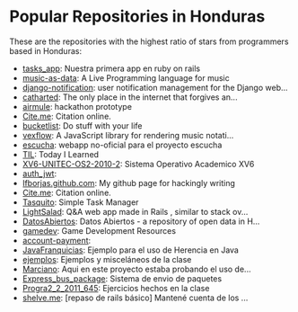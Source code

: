 # Popular Repositories in Honduras

These are the repositories with the highest ratio of stars from programmers based in Honduras:

- [tasks_app](https://github.com/progra4/tasks_app): Nuestra primera app en ruby on rails
- [music-as-data](https://github.com/jonromero/music-as-data): A Live Programming language for music
- [django-notification](https://github.com/lfborjas/django-notification): user notification management for the Django web...
- [catharted](https://github.com/lfborjas/catharted): The only place in the internet that forgives an...
- [airmule](https://github.com/isaacmtz90/airmule): hackathon prototype
- [Cite.me](https://github.com/lfborjas/Cite.me): Citation online.
- [bucketlist](https://github.com/lfborjas/bucketlist): Do stuff with your life
- [vexflow](https://github.com/lfborjas/vexflow): A JavaScript library for rendering music notati...
- [escucha](https://github.com/lfborjas/escucha): webapp no-oficial para el proyecto escucha
- [TIL](https://github.com/rbreve/TIL): Today I Learned
- [XV6-UNITEC-OS2-2010-2](https://github.com/efutch/XV6-UNITEC-OS2-2010-2): Sistema Operativo Academico XV6
- [auth_jwt](https://github.com/handerson2014/auth_jwt): 
- [lfborjas.github.com](https://github.com/lfborjas/lfborjas.github.com): My github page for hackingly writing
- [Cite.me](https://github.com/YamilG/Cite.me): Citation online.
- [Tasquito](https://github.com/rbreve/Tasquito): Simple Task Manager
- [LightSalad](https://github.com/rbreve/LightSalad): Q&A web app made in Rails , similar to stack ov...
- [DatosAbiertos](https://github.com/AcklenAvenue/DatosAbiertos): Datos Abiertos - a repository of open data in H...
- [gamedev](https://github.com/YamilG/gamedev): Game Development Resources
- [account-payment](https://github.com/ingadhoc/account-payment): 
- [JavaFranquicias](https://github.com/gotchahn/JavaFranquicias): Ejemplo para el uso de Herencia en Java
- [ejemplos](https://github.com/desarrollo-web/ejemplos): Ejemplos y misceláneos de la clase
- [Marciano](https://github.com/gotchahn/Marciano): Aqui en este proyecto estaba probando el uso de...
- [Express_bus_package](https://github.com/arielmax7/Express_bus_package): Sistema de envio de paquetes
- [Progra2_2_2011_645](https://github.com/gotchahn/Progra2_2_2011_645): Ejercicios hechos en la clase
- [shelve.me](https://github.com/progra4-2010-4/shelve.me): [repaso de rails básico] Mantené cuenta de los ...

